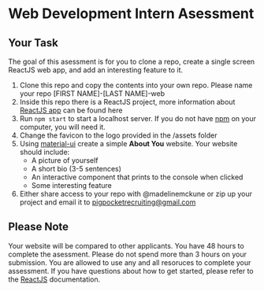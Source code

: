 # Web Development Intern Asessment

## Your Task

The goal of this asessment is for you to clone a repo, create a single screen ReactJS web app, and add an interesting feature to it.

1. Clone this repo and copy the contents into your own repo. Please name your repo [FIRST NAME]-[LAST NAME]-web
2. Inside this repo there is a ReactJS project, more information about [ReactJS app](https://reactjs.org/docs/create-a-new-react-app.html) can be found here
3. Run `npm start` to start a localhost server. If you do not have [npm](https://nodejs.org/en/) on your computer, you will need it.
4. Change the favicon to the logo provided in the /assets folder
5. Using [material-ui](https://material-ui.com/) create a simple **About You** website. Your website should include:
   - A picture of yourself
   - A short bio (3-5 sentences)
   - An interactive component that prints to the console when clicked
   - Some interesting feature
6. Either share access to your repo with @madelinemckune or zip up your project and email it to pigpocketrecruiting@gmail.com

## Please Note

Your website will be compared to other applicants. You have 48 hours to complete the asessment. Please do not spend more than 3 hours on your submission. You are allowed to use any and all resoruces to complete your assessment. If you have questions about how to get started, please refer to the [ReactJS](https://reactjs.org/docs/getting-started.html) documentation.
